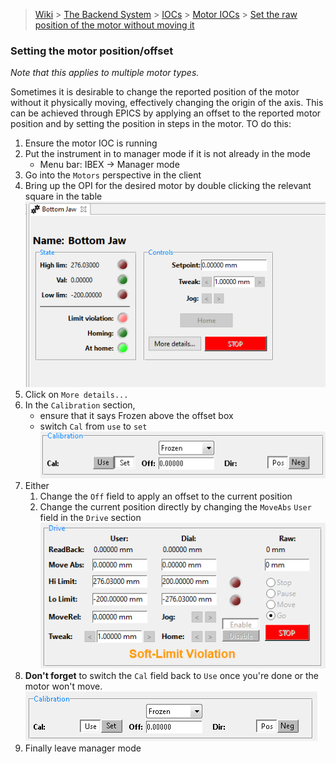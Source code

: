 > [Wiki](Home) > [The Backend System](The-Backend-System) > [IOCs](IOCs) > [Motor IOCs](Motor-IOCs) > [Set the raw position of the motor without moving it](Set-the-raw-position-of-the-motor-without-moving-it)

### Setting the motor position/offset
*Note that this applies to multiple motor types.*

Sometimes it is desirable to change the reported position of the motor without it physically moving, effectively changing the origin of the axis. This can be achieved through EPICS by applying an offset to the reported motor position and by setting the position in steps in the motor. TO do this:

1. Ensure the motor IOC is running
1. Put the instrument in to manager mode if it is not already in the mode
    * Menu bar: IBEX -> Manager mode
1. Go into the `Motors` perspective in the client
1. Bring up the OPI for the desired motor by double clicking the relevant square in the table
![motor summary opi](motors/motor_summary.png)
1. Click on `More details...`
1. In the `Calibration` section, 
    - ensure that it says Frozen above the offset box
    - switch `Cal` from `use` to `set`
![motor details Calibration section Set pressed](motors/motor_details_Calibration_Set.png)
1. Either
    1. Change the `Off` field to apply an offset to the current position
    1. Change the current position directly by changing the `MoveAbs` `User` field in the `Drive` section
![motor details driver section](motors/motor_details_Drive.png)
1. **Don't forget** to switch the `Cal` field back to `Use` once you're done or the motor won't move.
![motor details Calibration section Use pressed](motors/motor_details_Calibration_Use.png)
1. Finally leave manager mode

